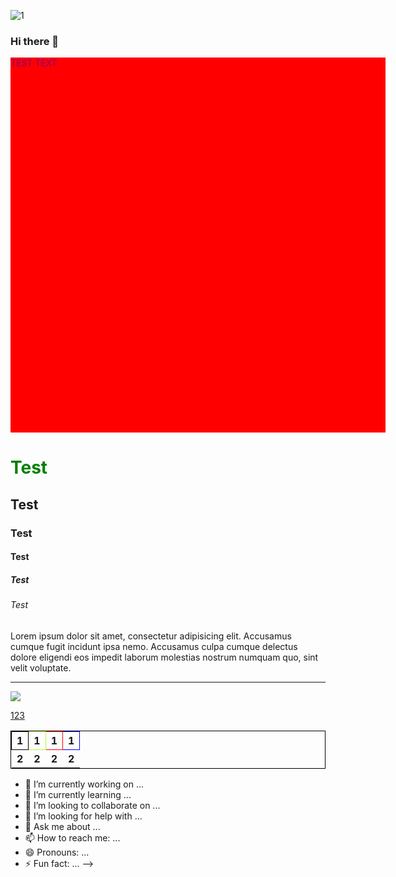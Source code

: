 ![1](https://user-images.githubusercontent.com/109990085/189502132-5bf8ec7e-b92c-4c65-ace6-bf8493b4ff40.png)
### Hi there 👋
<div style="background-color: red; color: purple; width: 600px; height: 600px" >TEST TEXT</div>
<link href="https://github.com/RomanDelinkevych?tab=repositories">
<a href="https://github.com/RomanDelinkevych?tab=repositories"></a>
<h1 style="color: green">Test</h1>
<h2>Test</h2>
<h3>Test</h3>
<h4>Test</h4>
<h5>Test</h5>
<h6>Test</h6>

<p>Lorem ipsum dolor sit amet, consectetur adipisicing elit. Accusamus cumque fugit incidunt ipsa nemo. Accusamus culpa cumque delectus dolore eligendi eos impedit laborum molestias nostrum numquam quo, sint velit voluptate.</p>

<hr>

<table style="border: 1px solid black">
    <thead>
    <tr style="border: 1px solid black">
        <th style="border: 1px solid black">1</th>
        <th style="border: 1px solid greenyellow">1</th>
        <th style="border: 1px solid red">1</th>
        <th style="border: 1px solid blue">1</th>
    </tr>
    </thead>
    <tbody>
    <tr>
        <th>2</th>
        <th>2</th>
        <th>2</th>
        <th>2</th>
    </tr>
    </tbody>
    <img src="https://fruit-time.ua/images/cache/products/5a/yabluko-zelene-grenni-smit-imp__126-500x500.webp">

<a href="https://media.newyorker.com/photos/623a1413d2edfd75e5c5c7d5/master/pass/halpern_ukraine_hack.gif"></a>
    <a href="https://fruit-time.ua/images/cache/products/5a/yabluko-zelene-grenni-smit-imp__126-500x500.webp">
        <p>123</p>
    </a>
</table>

- 🔭 I’m currently working on ...
- 🌱 I’m currently learning ...
- 👯 I’m looking to collaborate on ...
- 🤔 I’m looking for help with ...
- 💬 Ask me about ...
- 📫 How to reach me: ...
- 😄 Pronouns: ...
- ⚡ Fun fact: ...
-->
